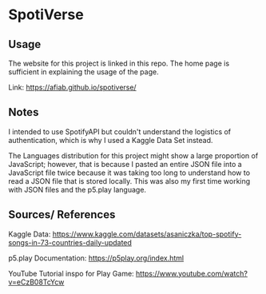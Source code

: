 # SpotiVerse

## Usage
The website for this project is linked in this repo. 
The home page is sufficient in explaining the usage of the page.

Link: https://afiab.github.io/spotiverse/

## Notes
I intended to use SpotifyAPI but couldn't understand the logistics of authentication, which is why I used a Kaggle Data Set instead. 

The Languages distribution for this project might show a large proportion of JavaScript; however, that is because I pasted an entire JSON file into a JavaScript file twice because it was taking too long to understand how to read a JSON file that is stored locally. This was also my first time working with JSON files and the p5.play language.

## Sources/ References
Kaggle Data: https://www.kaggle.com/datasets/asaniczka/top-spotify-songs-in-73-countries-daily-updated

p5.play Documentation: https://p5play.org/index.html

YouTube Tutorial inspo for Play Game: https://www.youtube.com/watch?v=eCzB08TcYcw